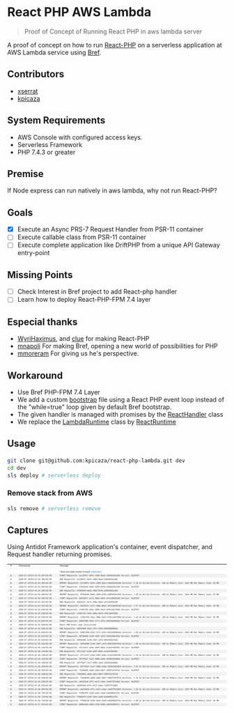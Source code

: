 # React PHP AWS Lambda

> Proof of Concept of Running React PHP in aws lambda server

A proof of concept on how to run [React-PHP](https://github.com/reactphp/reactphp) on a serverless application at AWS Lambda service using [Bref](https://github.com/brefphp/bref).
## Contributors

* [xserrat](https://github.com/xserrat)
* [kpicaza](https://github.com/kpicaza)

## System Requirements

* AWS Console with configured access keys.
* Serverless Framework
* PHP 7.4.3 or greater

## Premise

If Node express can run natively in aws lambda, why not run React-PHP?

## Goals

- [x] Execute an Async PRS-7 Request Handler from PSR-11 container
- [ ] Execute callable class from PSR-11 container
- [ ] Execute complete application like DriftPHP from a unique API Gateway entry-point

## Missing Points

- [ ] Check Interest in Bref project to add React-php handler
- [ ] Learn how to deploy React-PHP-FPM 7.4 layer

## Especial thanks

* [WyriHaximus](https://github.com/WyriHaximus), and [clue](https://github.com/clue) for making React-PHP
* [mnapoli](https://github.com/mnapoli) For making Bref, opening a new world of possibilities for PHP
* [mmoreram](https://github.com/mmoreram) For giving us he's perspective.


## Workaround

* Use Bref PHP-FPM 7.4 Layer
* We add a custom [bootstrap](https://github.com/kpicaza/react-php-lambda/blob/master/bootstrap) file using a React PHP event loop instead of the "while=true" loop given by default Bref bootstrap.
* The given handler is managed with promises by the [ReactHandler](https://github.com/kpicaza/react-php-lambda/blob/master/src/ReactHandler.php) class 
* We replace the [LambdaRuntime](https://github.com/brefphp/bref/blob/master/src/Runtime/LambdaRuntime.php) class by [ReactRuntime](https://github.com/kpicaza/react-php-lambda/blob/master/src/ReactRuntime.php) 

## Usage

```bash
git clone git@github.com:kpicaza/react-php-lambda.git dev
cd dev
sls deploy # serverless deploy
```

### Remove stack from AWS

```bash
sls remove # serverless remove
```

## Captures

Using Antidot Framework application's container, event dispatcher, and Request handler returning promises.
 
![Logs](images/first-functional-log.png) 

